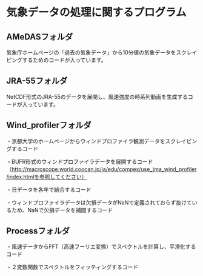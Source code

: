 # 気象データの処理に関するプログラム

## AMeDASフォルダ
気象庁ホームページの「過去の気象データ」から10分値の気象データをスクレイピングするためのコードが入っています。

## JRA-55フォルダ
NetCDF形式のJRA-55のデータを展開し、風速強度の時系列動画を生成するコードが入っています。

## Wind_profilerフォルダ
・京都大学のホームページからウィンドプロファイラ観測データをスクレイピングするコード

・BUFR形式のウィンドプロファイラデータを展開するコード（http://macroscope.world.coocan.jp/ja/edu/compex/use_jma_wind_profiler/index.htmlを参照してください）

・日データを各年で結合するコード

・ウィンドプロファイラデータは欠損データがNaNで定義されておらず抜けているため、NaNで欠損データを補間するコード

## Processフォルダ
・風速データからFFT（高速フーリエ変換）でスペクトルを計算し、平滑化するコード

・２変数関数でスペクトルをフィッティングするコード
